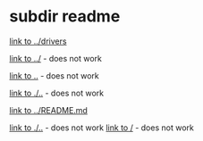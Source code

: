 # subdir readme

[link to ../drivers](../drivers)

[link to ../](../) - does not work

[link to ..](..) - does not work

[link to ./..](./) - does not work

[link to ../README.md](../README.md)

[link to ./..](./../) - does not work
[link to /](/) - does not work

